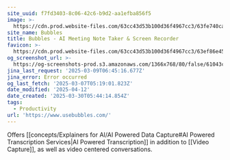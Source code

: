 ```yaml
---
site_uuid: f7fd3403-8c06-42c6-b9d2-aa1efba856f5
image: >-
  https://cdn.prod.website-files.com/63cc43d53b100d36f4967cc3/63fe740caf59842acb4f1766_og-image.png
site_name: Bubbles
title: Bubbles - AI Meeting Note Taker & Screen Recorder
favicon: >-
  https://cdn.prod.website-files.com/63cc43d53b100d36f4967cc3/63ef86e459379b136ab2486d_favicon.svg
og_screenshot_url: >-
  https://og-screenshots-prod.s3.amazonaws.com/1366x768/80/false/61043c6f4308c2eb65275146f772b0fbee8b495c1da34b848cfe263bdf541ba1.jpeg
jina_last_request: '2025-03-09T06:45:16.677Z'
jina_error: Error occurred
og_last_fetch: '2025-03-07T05:19:01.823Z'
date_modified: '2025-04-12'
date_created: '2025-03-30T05:44:14.854Z'
tags:
  - Productivity
url: 'https://www.usebubbles.com/'
---
```




























Offers [[concepts/Explainers for AI/AI Powered Data Capture#AI Powered Transcription Services|AI Powered Transcription]] in addition to [[Video Capture]], as well as video centered conversations.
